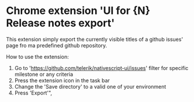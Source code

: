 # Chrome extension 'UI for {N} Release notes export'

This extension simply export the currently visible titles of a github issues' page fro ma predefined github repository. 

How to use the extension: 
1. Go to 'https://github.com/telerik/nativescript-ui/issues' filter for specific milestone or any criteria
2. Press the extension icon in the task bar
3. Change the 'Save directory' to a valid one of your environment
4. Press 'Export'",